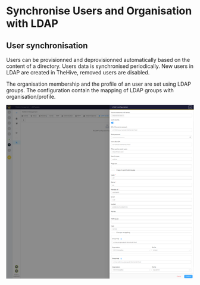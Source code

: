 # Synchronise Users and Organisation with LDAP

## User synchronisation
Users can be provisionned and deprovisionned automatically based on the content of a directory.
Users data is synchronised periodically. New users in LDAP are created in TheHive, removed users are disabled.

The organisation membership and the profile of an user are set using LDAP groups. The configuration contain the mapping of LDAP groups with organisation/profile.


![LDAP synchronisation configuration page](../images/administration-guides/auth_ldap_sync.png)